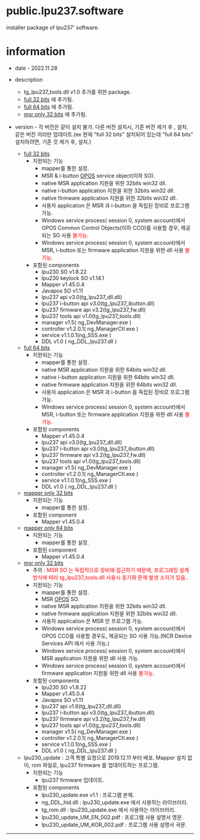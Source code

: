 # public.lpu237.software
installer package of lpu237' software.

# information
* date - 2022.11.28
* description
  * tg_lpu237_tools.dll v1.0 추가를 위한 package.
  * [full 32 bits](./full/x86/lp230_1_8_66.msi) 에 추가됨.
  * [full 64 bits](./full/x64/lpu230_x64_1_8_66.msi) 에 추가됨.
  * [msr only 32 bits](./msr_only/x86/lpu230_msr_only_1_8_66.msi) 에 추가됨.

* version - 각 버전은 같이 설치 불가. 다른 버전 설치시, 기존 버전 제거 후 , 설치. 같은 버전 끼리만 업데이트.(ex 현재 "full 32 bits" 설치되어 있는데 "full 64 bits" 설치하려면, 기존 것 제거 후, 설치.)
  * [full 32 bits](./full/x86/lp230_1_8_66.msi)
    - 지원되는 기능
      - mapper를 통한 설정.
      - MSR & i-button [OPOS](http://monroecs.com/index.htm) service object(이하 SO).
      - native MSR application 지원을 위한 32bits win32 dll.
      - native i-button application 지원을 위한 32bits win32 dll.
      - native firmware application 지원을 위한 32bits win32 dll.
      - 사용자 application 은 MSR 과 i-button 을 독립된 장비로 프로그램 가능.
      - Windows service process( session 0, system account)에서 OPOS Common Control Objects(이하 CCO)를 사용할 경우, 제공되는 SO 사용 <span style="color:red">불가능</span>.
      - Windows service process( session 0, system account)에서 MSR, i-button 또는 firmware application 지원을 위한 dll 사용 <span style="color:red">불가능</span>.
    - 포함된 components
      - lpu230 SO v1.8.22
      - lpu230 keylock SO v1.14.1
      - Mapper v1.45.0.4
      - Javapos SO v1.11
      - lpu237 api v3.0(tg_lpu237_dll.dll)
      - lpu237 i-button api v3.0(tg_lpu237_ibutton.dll)
      - lpu237 firmware api v3.2(tg_lpu237_fw.dll)
      - lpu237 tools api v1.0(tg_lpu237_tools.dll)
      - manager v1.5( ng_DevManager.exe )
      - controller v1.2.0.1( ng_ManagerCtl.exe )
      - service v1.1.0.1(ng_SSS.exe )
      - DDL v1.0 ( ng_DDL_lpu237.dll )
  * [full 64 bits](./full/x64/lpu230_x64_1_8_66.msi)
    - 지원되는 기능
      - mapper를 통한 설정.
      - native MSR application 지원을 위한 64bits win32 dll.
      - native i-button application 지원을 위한 64bits win32 dll.
      - native firmware application 지원을 위한 64bits win32 dll.
      - 사용자 application 은 MSR 과 i-button 을 독립된 장비로 프로그램 가능.
      - Windows service process( session 0, system account)에서 MSR, i-button 또는 firmware application 지원을 위한 dll 사용 <span style="color:red">불가능</span>.
    - 포함된 components
      - Mapper v1.45.0.4
      - lpu237 api v3.0(tg_lpu237_dll.dll)
      - lpu237 i-button api v3.0(tg_lpu237_ibutton.dll)
      - lpu237 firmware api v3.2(tg_lpu237_fw.dll)
      - lpu237 tools api v1.0(tg_lpu237_tools.dll)
      - manager v1.5( ng_DevManager.exe )
      - controller v1.2.0.1( ng_ManagerCtl.exe )
      - service v1.1.0.1(ng_SSS.exe )
      - DDL v1.0 ( ng_DDL_lpu237.dll )
  * [mapper only 32 bits](./mapper_only/x86/lpu237_mapper_only_1_45_0.msi)
    - 지원되는 기능
      - mapper를 통한 설정.
    - 포함된 component
      - Mapper v1.45.0.4
  * [mapper only 64 bits](./mapper_only/x64/lpu237_mapper_only_x64_1_45_0.msi)
    - 지원되는 기능
      - mapper를 통한 설정.
    - 포함된 component
      - Mapper v1.45.0.4
  * [msr only 32 bits](./msr_only/x86/lpu230_msr_only_1_8_66.msi)
    - 주의 : <span style="color:red">MSR SO 는 독립적으로 장비에 접근하기 때문에, 프로그래밍 설계방식에 따라 tg_lpu237_tools.dll 사용시 동기화 문제 발생 소지가 있음.</span>.
    - 지원되는 기능
      - mapper를 통한 설정.
      - MSR [OPOS](http://monroecs.com/index.htm) SO.
      - native MSR application 지원을 위한 32bits win32 dll.
      - native firmware application 지원을 위한 32bits win32 dll.
      - 사용자 application 은 MSR 만 프로그램 가능.
      - Windows service process( session 0, system account)에서 OPOS CCO를 사용할 경우도, 제공되는 SO 사용 가능.(NCR Device Services API 에서 사용 가능.)
      - Windows service process( session 0, system account)에서 MSR application 지원을 위한 dll 사용 가능.
      - Windows service process( session 0, system account)에서 firmware application 지원을 위한 dll 사용 <span style="color:red">불가능</span>.
    - 포함된 components
      - lpu230 SO v1.8.22
      - Mapper v1.45.0.4
      - Javapos SO v1.11
      - lpu237 api v1.6(tg_lpu237_dll.dll)
      - lpu237 i-button api v3.0(tg_lpu237_ibutton.dll)
      - lpu237 firmware api v3.2(tg_lpu237_fw.dll)
      - lpu237 tools api v1.0(tg_lpu237_tools.dll)
      - manager v1.5( ng_DevManager.exe )
      - controller v1.2.0.1( ng_ManagerCtl.exe )
      - service v1.1.0.1(ng_SSS.exe )
      - DDL v1.0 ( ng_DDL_lpu237.dll )
  * lpu230_update : 고객 특별 요청으로 2019.12.11 부터 배포. Mapper 설치 없이, rom 파일로, lpu237 firmware 를 업데이트하는 프로그램.
    - 지원되는 기능
      - lpu237 firmware 업데이트.
    - 포함된 components
	    - lpu230_update.exe v1.1 : 프로그램 본체.
	    - ng_DDL_hid.dll :  lpu230_update.exe 에서 사용하는 라이브러리.
	    - tg_rom.dll  :  lpu230_update.exe 에서 사용하는 라이브러리.
	    - lpu230_update_UM_EN_002.pdf : 프로그램 사용 설명서 영문.
	    - lpu230_update_UM_KOR_002.pdf : 프로그램 사용 설명서 국문.
-----------

    